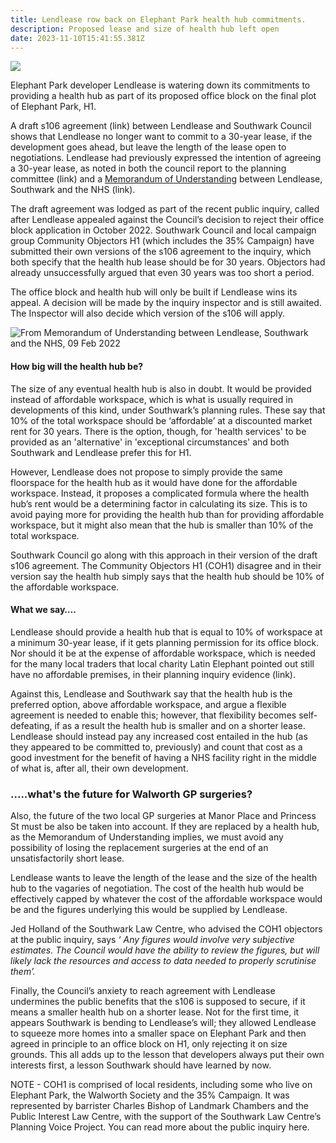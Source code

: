```yaml
---
title: Lendlease row back on Elephant Park health hub commitments.
description: Proposed lease and size of health hub left open
date: 2023-11-10T15:41:55.381Z
---
```

![](img/image_health_hub_f_ludewig_presentation_cd0610.png)

Elephant Park developer Lendlease is watering down its commitments to providing a health hub as part of its proposed office block on the final plot of Elephant Park, H1.

A draft s106 agreement (link) between Lendlease and Southwark Council shows that Lendlease no longer want to commit to a 30-year lease, if the development goes ahead, but leave the length of the lease open to negotiations.  Lendlease had previously expressed the intention of agreeing a 30-year lease, as noted in both the council report to the planning committee (link) and a [Memorandum of Understanding](https://gateleyhamer-pi.com/filer/sharing/1692286223/17493/) between Lendlease, Southwark and the NHS (link).

The draft agreement was lodged as part of the recent public inquiry, called after Lendlease appealed against the Council’s decision to reject their office block application in October 2022.  Southwark Council and local campaign group Community Objectors H1 (which includes the 35% Campaign) have submitted their own versions of the s106 agreement to the inquiry, which both specify that the health hub lease should be for 30 years.  Objectors had already unsuccessfully argued that even 30 years was too short a period.

The office block and health hub will only be built if Lendlease wins its appeal.  A decision will be made by the inquiry inspector and is still awaited.  The Inspector will also decide which version of the s106 will apply.

![](img/extract_mou_09_feb_2022.png "From Memorandum of Understanding between Lendlease, Southwark and the NHS, 09 Feb 2022")

#### How big will the health hub be?

The size of any eventual health hub is also in doubt.  It would be provided instead of affordable workspace, which is what is usually required in developments of this kind, under Southwark’s planning rules.  These say that 10% of the total workspace should be ‘affordable’ at a discounted market rent for 30 years.  There is the option, though, for 'health services' to be provided as an 'alternative' in 'exceptional circumstances' and both Southwark and Lendlease prefer this for H1. 

However, Lendlease does not propose to simply provide the same floorspace for the health hub as it would have done for the affordable workspace.  Instead, it proposes a complicated formula where the health hub’s rent would be a determining factor in calculating its size.  This is to avoid paying more for providing the health hub than for providing affordable workspace, but it might also mean that the hub is smaller than 10% of the total workspace.

Southwark Council go along with this approach in their version of the draft s106 agreement. The Community Objectors H1 (COH1) disagree and in their version say the health hub simply says that the health hub should be 10% of the affordable workspace.

#### What we say….

Lendlease should provide a health hub that is equal to 10% of workspace at a minimum 30-year lease, if it gets planning permission for its office block. Nor should it be at the expense of affordable workspace, which is needed for the many local traders that local charity Latin Elephant pointed out still have no  affordable premises, in their planning inquiry evidence (link).

Against this, Lendlease and Southwark say that the health hub is the preferred option, above affordable workspace, and argue a flexible agreement is needed to enable this; however, that flexibility becomes self-defeating, if as a result the health hub is smaller and on a shorter lease.  Lendlease should instead pay any increased cost entailed in the hub (as they appeared to be committed to, previously) and count that cost as a good investment for the benefit of having a NHS facility right in the middle of what is, after all, their own development.

### .....what's the future for Walworth GP surgeries?

Also, the future of the two local GP surgeries at Manor Place and Princess St must be also be taken into account.  If they are replaced by a health hub, as the Memorandum of Understanding implies, we must avoid any possibility of losing the replacement surgeries at the end of an unsatisfactorily short lease. 

Lendlease wants to leave the length of the lease and the size of the health hub to the vagaries of negotiation.  The cost of the health hub would be effectively capped by whatever the cost of the affordable workspace would be and the figures underlying this would be supplied by Lendlease.

Jed Holland of the Southwark Law Centre, who advised the COH1 objectors at the public inquiry, says *‘ Any figures would involve very subjective estimates. The Council would have the ability to review the figures, but will likely lack the resources and access to data needed to properly scrutinise them’.*

Finally, the Council’s anxiety to reach agreement with Lendlease undermines the public benefits that the s106 is supposed to secure, if it means a smaller health hub on a shorter lease. Not for the first time, it appears Southwark is bending to Lendlease’s will; they allowed Lendlease to squeeze more homes into a smaller space on Elephant Park and then agreed in principle to an office block on H1, only rejecting it on size grounds.  This all adds up to the lesson that developers always put their own interests first, a lesson Southwark should have learned by now.

NOTE - COH1 is comprised of local residents, including some who live on Elephant Park, the Walworth Society and the 35% Campaign.  It was represented by barrister Charles Bishop of Landmark Chambers and the Public Interest Law Centre, with the support of the Southwark Law Centre’s Planning Voice Project.  You can read more about the public inquiry here.